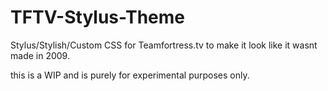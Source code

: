 # TFTV-Stylus-Theme
Stylus/Stylish/Custom CSS for Teamfortress.tv to make it look like it wasnt made in 2009.

this is a WIP and is purely for experimental purposes only. 
